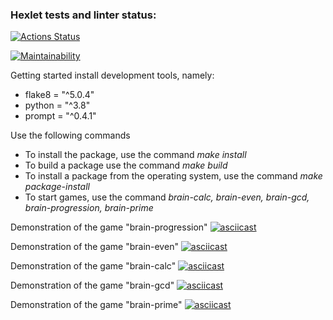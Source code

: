 ### Hexlet tests and linter status:
[![Actions Status](https://github.com/ShMariya/python-project-49/workflows/hexlet-check/badge.svg)](https://github.com/ShMariya/python-project-49/actions)

[![Maintainability](https://api.codeclimate.com/v1/badges/2911b192f2dff2f23884/maintainability)](https://codeclimate.com/github/ShMariya/python-project-49/maintainability)

Getting started
install development tools, namely:
* flake8 = "^5.0.4"
* python = "^3.8"
* prompt = "^0.4.1"

Use the following commands
* To install the package, use the command _make install_
* To build a package use the command _make build_
* To install a package from the operating system, use the command _make package-install_
* To start games, use the command _brain-calc, brain-even, brain-gcd, brain-progression, brain-prime_


Demonstration of the game "brain-progression"
[![asciicast](https://asciinema.org/a/xJ08qimogzVZAumEpnGWCTaWl.svg)](https://asciinema.org/a/xJ08qimogzVZAumEpnGWCTaWl)

Demonstration of the game "brain-even"
[![asciicast](https://asciinema.org/a/vbbL90w6IoOTIw8JCU9Q21PQ7.svg)](https://asciinema.org/a/vbbL90w6IoOTIw8JCU9Q21PQ7)

Demonstration of the game "brain-calc"
[![asciicast](https://asciinema.org/a/BHDCFH0RSIVtbwCRRHjCryjBz.svg)](https://asciinema.org/a/BHDCFH0RSIVtbwCRRHjCryjBz)

Demonstration of the game "brain-gcd"
[![asciicast](https://asciinema.org/a/GbeUclZViXZ7B7tquiWZS1Uxm.svg)](https://asciinema.org/a/GbeUclZViXZ7B7tquiWZS1Uxm)

Demonstration of the game "brain-prime"
[![asciicast](https://asciinema.org/a/OPPsEunBxicfI3yALWdXA7xGj.svg)](https://asciinema.org/a/OPPsEunBxicfI3yALWdXA7xGj)